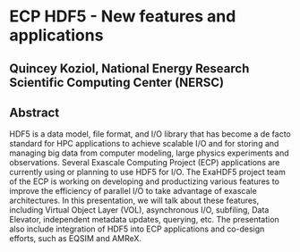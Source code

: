 # ECP HDF5 - New features and applications
## Quincey Koziol, National Energy Research Scientific Computing Center (NERSC)

## Abstract 
HDF5 is a data model, file format, and I/O library that has become a de facto standard for HPC applications to achieve scalable I/O and for storing and managing big data from computer modeling, large physics experiments and observations. Several Exascale Computing Project (ECP) applications are currently using or planning to use HDF5 for I/O. The ExaHDF5 project team of the ECP is working on developing and productizing various features to improve the efficiency of parallel I/O to take advantage of exascale architectures. In this presentation, we will talk about these features, including Virtual Object Layer (VOL), asynchronous I/O, subfiling, Data Elevator, independent metadata updates, querying, etc. The presentation also include integration of HDF5 into ECP applications and co-design efforts, such as EQSIM and AMReX.
